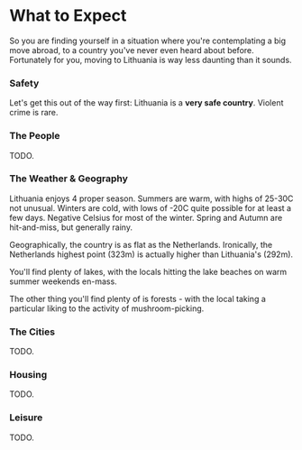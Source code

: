 # What to Expect

So you are finding yourself in a situation where you're contemplating a big move abroad, to a country you've never even heard about before. Fortunately for you, moving to Lithuania is way less daunting than it sounds.&#x20;

### Safety

Let's get this out of the way first: Lithuania is a **very safe country**. Violent crime is rare.&#x20;

### The People

TODO.

### The Weather & Geography

Lithuania enjoys 4 proper season. Summers are warm, with highs of 25-30C not unusual. Winters are cold, with lows of -20C quite possible for at least a few days. Negative Celsius for most of the winter. Spring and Autumn are hit-and-miss, but generally rainy.&#x20;

Geographically, the country is as flat as the Netherlands. Ironically, the Netherlands highest point (323m) is actually higher than Lithuania's (292m).&#x20;

You'll find plenty of lakes, with the locals hitting the lake beaches on warm summer weekends en-mass.&#x20;

The other thing you'll find plenty of is forests - with the local taking a particular liking to the  activity of mushroom-picking.&#x20;

### The Cities

TODO.

### Housing

TODO.

### Leisure

TODO.
